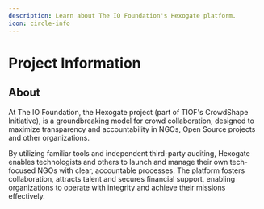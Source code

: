 ```yaml
---
description: Learn about The IO Foundation's Hexogate platform.
icon: circle-info
---
```


# Project Information

## About

At The IO Foundation, the Hexogate project (part of TIOF's CrowdShape Initiative), is a groundbreaking model for crowd collaboration, designed to maximize transparency and accountability in NGOs, Open Source projects and other organizations.

By utilizing familiar tools and independent third-party auditing, Hexogate enables technologists and others to launch and manage their own tech-focused NGOs with clear, accountable processes. The platform fosters collaboration, attracts talent and secures financial support, enabling organizations to operate with integrity and achieve their missions effectively.
